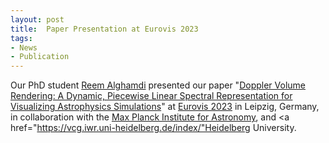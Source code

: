 ```yaml
---
layout: post
title:  Paper Presentation at Eurovis 2023
tags:
- News
- Publication
---
```

Our PhD student <a href="./people/alghamdi/" target="_blank">Reem Alghamdi</a> presented our paper "<a href="./research/dopplervolume/" target="_blank">Doppler Volume Rendering: A Dynamic, Piecewise Linear Spectral Representation for Visualizing Astrophysics Simulations</a>" at <a href="https://www.eurovis.org/" target="_blank">Eurovis 2023</a> in Leipzig, Germany, in collaboration with the <a href="https://www.mpia.de/en">Max Planck Institute for Astronomy</a>, and <a href="https://vcg.iwr.uni-heidelberg.de/index/"Heidelberg University</a>.
